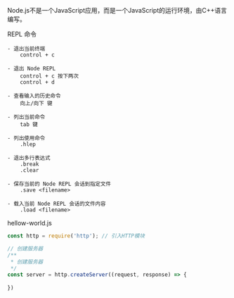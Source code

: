 Node.js不是一个JavaScript应用，而是一个JavaScript的运行环境，由C++语言编写。

REPL 命令

```
- 退出当前终端
	control + c

- 退出 Node REPL
	control + c 按下两次
	control + d

- 查看输入的历史命令
	向上/向下 键

- 列出当前命令
	tab 键

- 列出使用命令
	.hlep

- 退出多行表达式
	.break
	.clear

- 保存当前的 Node REPL 会话到指定文件
	.save <filename>

- 载入当前 Node REPL 会话的文件内容
	.load <filename>
```



hellow-world.js

```js
const http = require('http'); // 引入HTTP模块

// 创建服务器
/**
 * 创建服务器
 */
const server = http.createServer((request, response) => {
  
})
```



